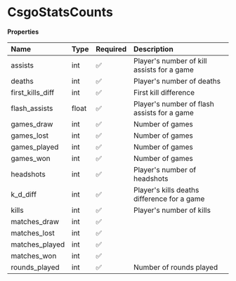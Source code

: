 # CsgoStatsCounts

**Properties**

| Name             | Type  | Required | Description                                 |
| :--------------- | :---- | :------- | :------------------------------------------ |
| assists          | int   | ✅       | Player's number of kill assists for a game  |
| deaths           | int   | ✅       | Player's number of deaths                   |
| first_kills_diff | int   | ✅       | First kill difference                       |
| flash_assists    | float | ✅       | Player's number of flash assists for a game |
| games_draw       | int   | ✅       | Number of games                             |
| games_lost       | int   | ✅       | Number of games                             |
| games_played     | int   | ✅       | Number of games                             |
| games_won        | int   | ✅       | Number of games                             |
| headshots        | int   | ✅       | Player's number of headshots                |
| k_d_diff         | int   | ✅       | Player's kills deaths difference for a game |
| kills            | int   | ✅       | Player's number of kills                    |
| matches_draw     | int   | ✅       |                                             |
| matches_lost     | int   | ✅       |                                             |
| matches_played   | int   | ✅       |                                             |
| matches_won      | int   | ✅       |                                             |
| rounds_played    | int   | ✅       | Number of rounds played                     |
